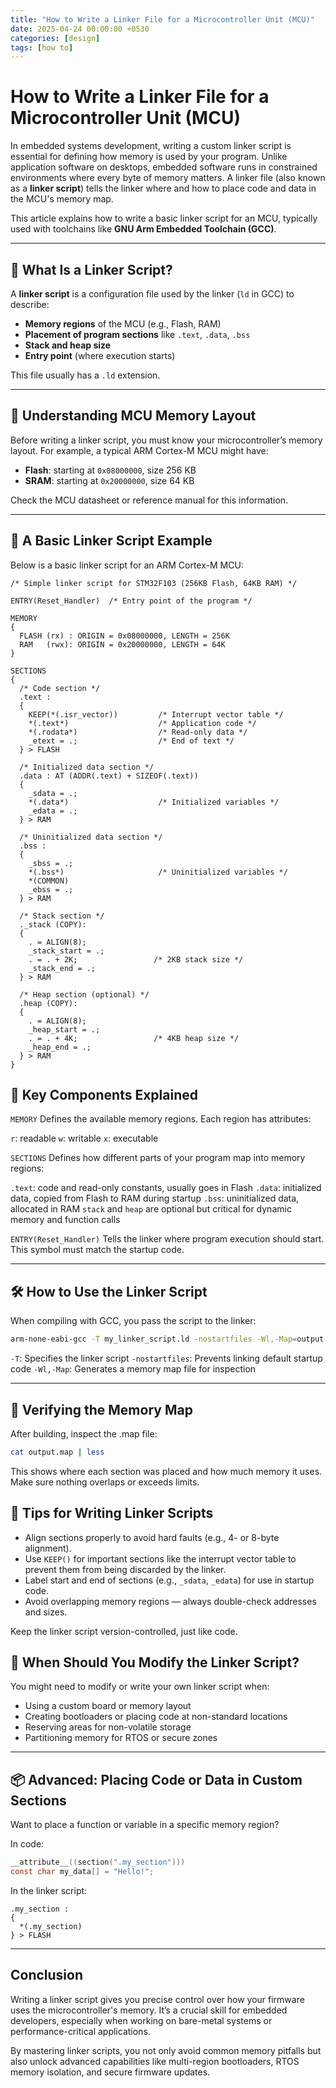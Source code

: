 ```yaml
---
title: "How to Write a Linker File for a Microcontroller Unit (MCU)"
date: 2025-04-24 00:00:00 +0530
categories: [design]
tags: [how to]
---
```


# How to Write a Linker File for a Microcontroller Unit (MCU)

In embedded systems development, writing a custom linker script is essential for defining how memory is used by your program. Unlike application software on desktops, embedded software runs in constrained environments where every byte of memory matters. A linker file (also known as a **linker script**) tells the linker where and how to place code and data in the MCU's memory map.

This article explains how to write a basic linker script for an MCU, typically used with toolchains like **GNU Arm Embedded Toolchain (GCC)**.

---

## 🔧 What Is a Linker Script?

A **linker script** is a configuration file used by the linker (`ld` in GCC) to describe:

- **Memory regions** of the MCU (e.g., Flash, RAM)
- **Placement of program sections** like `.text`, `.data`, `.bss`
- **Stack and heap size**
- **Entry point** (where execution starts)

This file usually has a `.ld` extension.

---

## 🧠 Understanding MCU Memory Layout

Before writing a linker script, you must know your microcontroller’s memory layout. For example, a typical ARM Cortex-M MCU might have:

- **Flash**: starting at `0x08000000`, size 256 KB
- **SRAM**: starting at `0x20000000`, size 64 KB

Check the MCU datasheet or reference manual for this information.

---

## 📝 A Basic Linker Script Example

Below is a basic linker script for an ARM Cortex-M MCU:

```ld
/* Simple linker script for STM32F103 (256KB Flash, 64KB RAM) */

ENTRY(Reset_Handler)  /* Entry point of the program */

MEMORY
{
  FLASH (rx) : ORIGIN = 0x08000000, LENGTH = 256K
  RAM   (rwx): ORIGIN = 0x20000000, LENGTH = 64K
}

SECTIONS
{
  /* Code section */
  .text :
  {
    KEEP(*(.isr_vector))         /* Interrupt vector table */
    *(.text*)                    /* Application code */
    *(.rodata*)                  /* Read-only data */
    _etext = .;                  /* End of text */
  } > FLASH

  /* Initialized data section */
  .data : AT (ADDR(.text) + SIZEOF(.text))
  {
    _sdata = .;
    *(.data*)                    /* Initialized variables */
    _edata = .;
  } > RAM

  /* Uninitialized data section */
  .bss :
  {
    _sbss = .;
    *(.bss*)                     /* Uninitialized variables */
    *(COMMON)
    _ebss = .;
  } > RAM

  /* Stack section */
  ._stack (COPY):
  {
    . = ALIGN(8);
    _stack_start = .;
    . = . + 2K;                 /* 2KB stack size */
    _stack_end = .;
  } > RAM

  /* Heap section (optional) */
  .heap (COPY):
  {
    . = ALIGN(8);
    _heap_start = .;
    . = . + 4K;                 /* 4KB heap size */
    _heap_end = .;
  } > RAM
}
```

## 🧩 Key Components Explained
`MEMORY`
Defines the available memory regions. Each region has attributes:

`r`: readable
`w`: writable
`x`: executable

`SECTIONS`
Defines how different parts of your program map into memory regions:

`.text`: code and read-only constants, usually goes in Flash
`.data`: initialized data, copied from Flash to RAM during startup
`.bss`: uninitialized data, allocated in RAM
`stack` and `heap` are optional but critical for dynamic memory and function calls

`ENTRY(Reset_Handler)`
Tells the linker where program execution should start. This symbol must match the startup code.

---

## 🛠️ How to Use the Linker Script
When compiling with GCC, you pass the script to the linker:

```bash
arm-none-eabi-gcc -T my_linker_script.ld -nostartfiles -Wl,-Map=output map -o main.elf main.o startup.o
```
`-T`: Specifies the linker script
`-nostartfiles`: Prevents linking default startup code
`-Wl,-Map`: Generates a memory map file for inspection

---

## 🧪 Verifying the Memory Map
After building, inspect the .map file:

```bash
cat output.map | less
```
This shows where each section was placed and how much memory it uses. Make sure nothing overlaps or exceeds limits.

## 🧠 Tips for Writing Linker Scripts
- Align sections properly to avoid hard faults (e.g., 4- or 8-byte alignment).
- Use `KEEP()` for important sections like the interrupt vector table to prevent them from being discarded by the linker.
- Label start and end of sections (e.g., `_sdata`, `_edata`) for use in startup code.
- Avoid overlapping memory regions — always double-check addresses and sizes.

Keep the linker script version-controlled, just like code.

## 🧰 When Should You Modify the Linker Script?
You might need to modify or write your own linker script when:

- Using a custom board or memory layout
- Creating bootloaders or placing code at non-standard locations
- Reserving areas for non-volatile storage
- Partitioning memory for RTOS or secure zones

--- 

## 📦 Advanced: Placing Code or Data in Custom Sections
Want to place a function or variable in a specific memory region?

In code:
```c
__attribute__((section(".my_section")))
const char my_data[] = "Hello!";
```

In the linker script:
```ld
.my_section :
{
  *(.my_section)
} > FLASH
```
---

## Conclusion
Writing a linker script gives you precise control over how your firmware uses the microcontroller's memory. It’s a crucial skill for embedded developers, especially when working on bare-metal systems or performance-critical applications.

By mastering linker scripts, you not only avoid common memory pitfalls but also unlock advanced capabilities like multi-region bootloaders, RTOS memory isolation, and secure firmware updates.